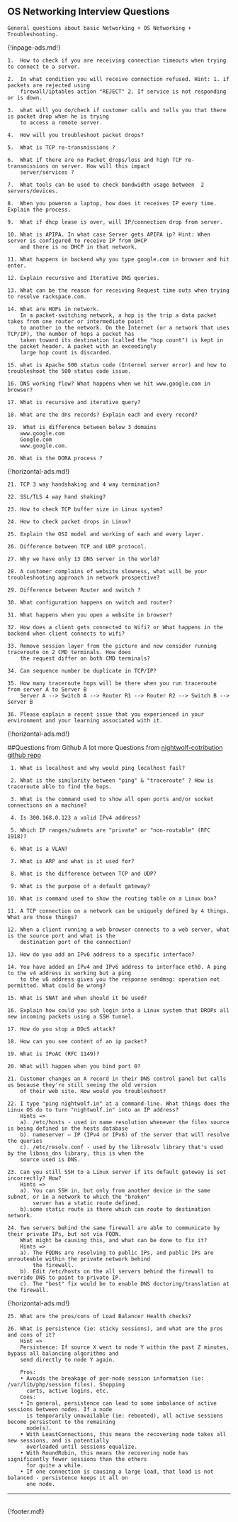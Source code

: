 ## OS Networking Interview Questions
`General questions about basic Networking + OS Networking + Troubleshooting.
`	

 {!inpage-ads.md!}

	1.  How to check if you are receiving connection timeouts when trying to connect to a server. 

	2.  In what condition you will receive connection refused. Hint: 1. if packets are rejected using 
	    firewall/iptables action "REJECT" 2. If service is not responding or is down. 

	3.  what will you do/check if customer calls and tells you that there is packet drop when he is trying 
	    to access a remote server.

	4.  How will you troubleshoot packet drops?

	5.  What is TCP re-transmissions ?

	6.  What if there are no Packet drops/loss and high TCP re-transmissions on server. How will this impact 
	    server/services ?

	7.  What tools can be used to check bandwidth usage between  2 servers/devices.  

	8.  When you poweron a laptop, how does it receives IP every time. Explain the process. 

	9.  What if dhcp lease is over, will IP/connection drop from server. 

	10. What is APIPA. In what case Server gets APIPA ip? Hint: When server is configured to receive IP from DHCP 
	    and there is no DHCP in that network. 

	11. What happens in backend why you type google.com in browser and hit enter. 

	12. Explain recursive and Iterative DNS queries. 

	13. What can be the reason for receiving Request time outs when trying to resolve rackspace.com.

	14. What are HOPs in network. 
	    In a packet-switching network, a hop is the trip a data packet takes from one router or intermediate point 
	    to another in the network. On the Internet (or a network that uses TCP/IP), the number of hops a packet has 
	    taken toward its destination (called the "hop count") is kept in the packet header. A packet with an exceedingly 
	    large hop count is discarded.

	15. what is Apache 500 status code (Internel server error) and how to troubleshoot the 500 status code issue. 
	
	16. DNS working flow? What happens when we hit www.google.com in browser? 
	
	17. What is recursive and iterative query? 

	18. What are the dns records? Explain each and every record? 
	
	19.  What is difference between below 3 domains 
		www.google.com 
		Google.com 
		www.google.com. 

	20. What is the DORA process ? 

{!horizontal-ads.md!}
	
	21. TCP 3 way handshaking and 4 way termination? 
	
	22. SSL/TLS 4 way hand shaking? 
	
	23. How to check TCP buffer size in Linux system? 
	
	24. How to check packet drops in Linux? 
	
	25. Explain the OSI model and working of each and every layer. 
	
	26. Difference between TCP and UDP protocol. 
	
	27. Why we have only 13 DNS server in the world? 
	
	28. A customer complains of website slowness, what will be your troubleshooting approach in network prospective? 
	
	29. Difference between Router and switch ? 
	
	30. What configuration happens on switch and router? 
	
	31. What happens when you open a website in browser? 
	
	32. How does a client gets connected to Wifi? or What happens in the backend when client connects to wifi? 

	33. Remove session layer from the picture and now consider running traceroute on 2 CMD terminals. How does
	    the request differ on both CMD terminals? 
	
	34. Can sequence number be duplicate in TCP/IP? 
	 
	35. How many traceroute hops will be there when you run traceroute from server A to Server B 
		Server A --> Switch A --> Router R1 --> Router R2 --> Switch B --> Server B 
	
	36. Please explain a recent issue that you experienced in your environment and your learning associated with it. 

{!horizontal-ads.md!}

##Questions from Github
A lot more Questions from <a href="https://github.com/v-nightwolf/nightwolf-cotribution/blob/main/network.md" target="_blank">nightwolf-cotribution github repo</a>


     1. What is localhost and why would ping localhost fail?

     2. What is the similarity between "ping" & "traceroute" ? How is traceroute able to find the hops.

     3. What is the command used to show all open ports and/or socket connections on a machine?

     4. Is 300.168.0.123 a valid IPv4 address?

     5. Which IP ranges/subnets are "private" or "non-routable" (RFC 1918)?

     6. What is a VLAN?

     7. What is ARP and what is it used for?

     8. What is the difference between TCP and UDP?

     9. What is the purpose of a default gateway?

    10. What is command used to show the routing table on a Linux box?

    11. A TCP connection on a network can be uniquely defined by 4 things. What are those things?

    12. When a client running a web browser connects to a web server, what is the source port and what is the 
        destination port of the connection?

    13. How do you add an IPv6 address to a specific interface?

    14. You have added an IPv4 and IPv6 address to interface eth0. A ping to the v4 address is working but a ping 
        to the v6 address gives you the response sendmsg: operation not permitted. What could be wrong?

    15. What is SNAT and when should it be used?

    16. Explain how could you ssh login into a Linux system that DROPs all new incoming packets using a SSH tunnel.

    17. How do you stop a DDoS attack?

    18. How can you see content of an ip packet?

    19. What is IPoAC (RFC 1149)?

    20. What will happen when you bind port 0?

    21. Customer changes an A record in their DNS control panel but calls us because they're still seeing the old version 
        of their web site. How would you troubleshoot? 

    22. I type "ping nightwolf.in" at a command-line. What things does the Linux OS do to turn "nightwolf.in" into an IP address? 
        Hints =>
        a). /etc/hosts - used in name resolution whenever the files source is being defined in the hosts database 
        b). nameserver – IP (IPv4 or IPv6) of the server that will resolve the queries 
        c). /etc/resolv.conf - used by the libresolv library that's used by the libnss_dns library, this is when the 
        source used is DNS. 

    23. Can you still SSH to a Linux server if its default gateway is set incorrectly? How? 
        Hints =>  
        a). You can SSH in, but only from another device in the same subnet, or in a network to which the "broken" 
            server has a static route defined. 
        b).some static route is there which can route to destination network.

    24. Two servers behind the same firewall are able to communicate by their private IPs, but not via FQDN. 
        What might be causing this, and what can be done to fix it?
        Hints =>
        a). The FQDNs are resolving to public IPs, and public IPs are unrouteable within the private network behind 
            the firewall.
        b). Edit /etc/hosts on the all servers behind the firewall to override DNS to point to private IP.
        c). The "best" fix would be to enable DNS doctoring/translation at the firewall.

{!horizontal-ads.md!}

    25. What are the pros/cons of Load Balancer Health checks?
       
    26. What is persistence (ie: sticky sessions), and what are the pros and cons of it?
        Hint =>
        Persistence: If source X went to node Y within the past Z minutes, bypass all balancing algorithms and
        send directly to node Y again.

        Pros:
        • Avoids the breakage of per-node session information (ie: /var/lib/php/session files). Shopping
          carts, active logins, etc.
        Cons:
        • In general, persistence can lead to some imbalance of active sessions between nodes. If a node
          is temporarily unavailable (ie: rebooted), all active sessions become persistent to the remaining
          node(s).
        • With LeastConnections, this means the recovering node takes all new sessions, and is potentially 
          overloaded until sessions equalize.
        • With RoundRobin, this means the recovering node has significantly fewer sessions than the others 
          for quite a while.
        • If one connection is causing a large load, that load is not balanced - persistence keeps it all on
          one node. 

---
<br>
{!footer.md!}
